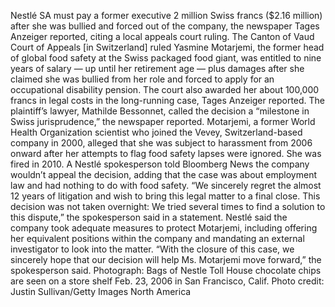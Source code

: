 Nestlé SA must pay a former executive 2 million Swiss francs ($2.16 million) after she was bullied and forced out of the company, the newspaper Tages Anzeiger reported, citing a local appeals court ruling.
The Canton of Vaud Court of Appeals [in Switzerland] ruled Yasmine Motarjemi, the former head of global food safety at the Swiss packaged food giant, was entitled to nine years of salary — up until her retirement age — plus damages after she claimed she was bullied from her role and forced to apply for an occupational disability pension.
The court also awarded her about 100,000 francs in legal costs in the long-running case, Tages Anzeiger reported.
The plaintiff’s lawyer, Mathilde Bessonnet, called the decision a “milestone in Swiss jurisprudence,” the newspaper reported.
Motarjemi, a former World Health Organization scientist who joined the Vevey, Switzerland-based company in 2000, alleged that she was subject to harassment from 2006 onward after her attempts to flag food safety lapses were ignored. She was fired in 2010.
A Nestlé spokesperson told Bloomberg News the company wouldn’t appeal the decision, adding that the case was about employment law and had nothing to do with food safety.
“We sincerely regret the almost 12 years of litigation and wish to bring this legal matter to a final close. This decision was not taken overnight: We tried several times to find a solution to this dispute,” the spokesperson said in a statement.
Nestlé said the company took adequate measures to protect Motarjemi, including offering her equivalent positions within the company and mandating an external investigator to look into the matter.
“With the closure of this case, we sincerely hope that our decision will help Ms. Motarjemi move forward,” the spokesperson said.
Photograph: Bags of Nestle Toll House chocolate chips are seen on a store shelf Feb. 23, 2006 in San Francisco, Calif. Photo credit: Justin Sullivan/Getty Images North America